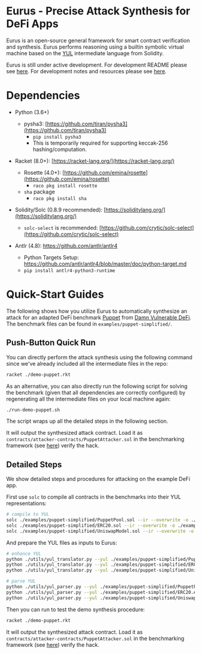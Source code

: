 # Eurus - Precise Attack Synthesis for DeFi Apps
Eurus is an open-source general framework for smart contract verification and synthesis. Eurus performs reasoning using a builtin symbolic virtual machine based on the [YUL](https://docs.soliditylang.org/en/latest/yul.html) intermediate language from Solidity.

Eurus is still under active development. For development README please see [here](./DEV.md). For development notes and resources please see [here](./NOTES.md).

# Dependencies

- Python (3.6+)
  - pysha3: [https://github.com/tiran/pysha3](https://github.com/tiran/pysha3)
    - `pip install pysha3`
    - This is temporarily required for supporting keccak-256 hashing/computation.

- Racket (8.0+): [https://racket-lang.org/](https://racket-lang.org/)
  - Rosette (4.0+): [https://github.com/emina/rosette](https://github.com/emina/rosette)
    - `raco pkg install rosette`
  - `sha` package
    - `raco pkg install sha`
- Solidity/Solc (0.8.9 recommended): [https://soliditylang.org/](https://soliditylang.org/)
  - `solc-select` is recommended: [https://github.com/crytic/solc-select](https://github.com/crytic/solc-select)

- Antlr (4.8): https://github.com/antlr/antlr4
  - Python Targets Setup: https://github.com/antlr/antlr4/blob/master/doc/python-target.md
  - `pip install antlr4-python3-runtime`


# Quick-Start Guides

The following shows how you utilize Eurus to automatically synthesize an attack for an adapted DeFi benchmark [Puppet](https://www.damnvulnerabledefi.xyz/v1/challenges/8.html) from [Damn Vulnerable DeFi](https://www.damnvulnerabledefi.xyz/). The benchmark files can be found in `examples/puppet-simplified/`.

## Push-Button Quick Run

You can directly perform the attack synthesis using the following command since we've already included all the intermediate files in the repo:

```bash
racket ./demo-puppet.rkt
```

As an alternative, you can also directly run the following script for solving the benchmark (given that all dependencies are correctly configured) by regenerating all the intermediate files on your local machine again:

```bash
./run-demo-puppet.sh
```

The script wraps up all the detailed steps in the following section.

It will output the synthesized attack contract. Load it as `contracts/attacker-contracts/PuppetAttacker.sol` in the benchmarking framework (see [here](https://github.com/MrToph/damn-vulnerable-defi)) verify the hack.

## Detailed Steps

We show detailed steps and procedures for attacking on the example DeFi app.

First use `solc` to compile all contracts in the benchmarks into their YUL representations:

```bash
# compile to YUL
solc ./examples/puppet-simplified/PuppetPool.sol --ir --overwrite -o ./examples/puppet-simplified
solc ./examples/puppet-simplified/ERC20.sol --ir --overwrite -o ./examples/puppet-simplified
solc ./examples/puppet-simplified/UniswapModel.sol --ir --overwrite -o ./examples/puppet-simplified
```

And prepare the YUL files as inputs to Eurus:

```bash
# enhance YUL
python ./utils/yul_translator.py --yul ./examples/puppet-simplified/PuppetPool.yul
python ./utils/yul_translator.py --yul ./examples/puppet-simplified/ERC20.yul
python ./utils/yul_translator.py --yul ./examples/puppet-simplified/UniswapModel.yul

# parse YUL
python ./utils/yul_parser.py --yul ./examples/puppet-simplified/PuppetPool.eurus.yul
python ./utils/yul_parser.py --yul ./examples/puppet-simplified/ERC20.eurus.yul
python ./utils/yul_parser.py --yul ./examples/puppet-simplified/UniswapModel.eurus.yul
```

Then you can run to test the demo synthesis procedure:

```bash
racket ./demo-puppet.rkt
```

It will output the synthesized attack contract. Load it as `contracts/attacker-contracts/PuppetAttacker.sol` in the benchmarking framework (see [here](https://github.com/MrToph/damn-vulnerable-defi)) verify the hack.

